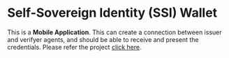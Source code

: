 # Self-Sovereign Identity (SSI) Wallet

This is a **Mobile Application**. This can create a connection between issuer and verifyer agents, and should be able to receive and present the credentials. Please refer the project [click here](https://github.com/TrustNetPK/cov-id-wallet).